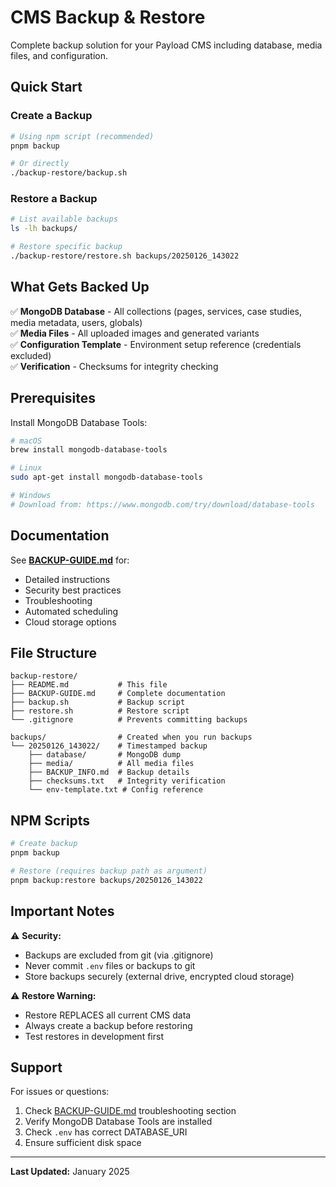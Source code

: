 # CMS Backup & Restore

Complete backup solution for your Payload CMS including database, media files, and configuration.

## Quick Start

### Create a Backup

```bash
# Using npm script (recommended)
pnpm backup

# Or directly
./backup-restore/backup.sh
```

### Restore a Backup

```bash
# List available backups
ls -lh backups/

# Restore specific backup
./backup-restore/restore.sh backups/20250126_143022
```

## What Gets Backed Up

✅ **MongoDB Database** - All collections (pages, services, case studies, media metadata, users, globals)  
✅ **Media Files** - All uploaded images and generated variants  
✅ **Configuration Template** - Environment setup reference (credentials excluded)  
✅ **Verification** - Checksums for integrity checking  

## Prerequisites

Install MongoDB Database Tools:

```bash
# macOS
brew install mongodb-database-tools

# Linux
sudo apt-get install mongodb-database-tools

# Windows
# Download from: https://www.mongodb.com/try/download/database-tools
```

## Documentation

See **[BACKUP-GUIDE.md](./BACKUP-GUIDE.md)** for:
- Detailed instructions
- Security best practices
- Troubleshooting
- Automated scheduling
- Cloud storage options

## File Structure

```
backup-restore/
├── README.md           # This file
├── BACKUP-GUIDE.md     # Complete documentation
├── backup.sh           # Backup script
├── restore.sh          # Restore script
└── .gitignore          # Prevents committing backups

backups/                # Created when you run backups
└── 20250126_143022/    # Timestamped backup
    ├── database/       # MongoDB dump
    ├── media/          # All media files
    ├── BACKUP_INFO.md  # Backup details
    ├── checksums.txt   # Integrity verification
    └── env-template.txt # Config reference
```

## NPM Scripts

```bash
# Create backup
pnpm backup

# Restore (requires backup path as argument)
pnpm backup:restore backups/20250126_143022
```

## Important Notes

⚠️ **Security:**
- Backups are excluded from git (via .gitignore)
- Never commit `.env` files or backups to git
- Store backups securely (external drive, encrypted cloud storage)

⚠️ **Restore Warning:**
- Restore REPLACES all current CMS data
- Always create a backup before restoring
- Test restores in development first

## Support

For issues or questions:
1. Check [BACKUP-GUIDE.md](./BACKUP-GUIDE.md) troubleshooting section
2. Verify MongoDB Database Tools are installed
3. Check `.env` has correct DATABASE_URI
4. Ensure sufficient disk space

---

**Last Updated:** January 2025

